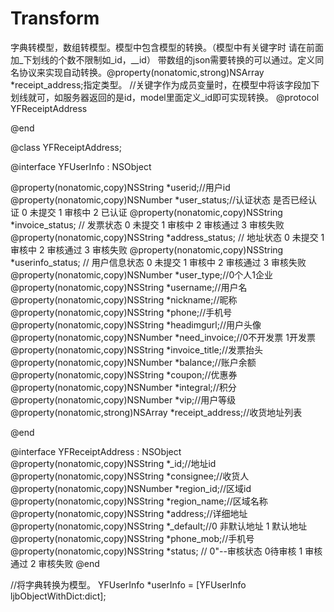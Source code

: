 # Transform
字典转模型，数组转模型。模型中包含模型的转换。（模型中有关键字时 请在前面加_下划线的个数不限制如_id，__id）
带数组的json需要转换的可以通过。定义同名协议来实现自动转换。@property(nonatomic,strong)NSArray<YFReceiptAddress> *receipt_address;指定类型。
//关键字作为成员变量时，在模型中将该字段加下划线就可，如服务器返回的是id，model里面定义_id即可实现转换。
@protocol YFReceiptAddress <NSObject>

@end

@class YFReceiptAddress;

@interface YFUserInfo : NSObject

@property(nonatomic,copy)NSString *userid;//用户id
@property(nonatomic,copy)NSNumber *user_status;//认证状态 是否已经认证 0 未提交 1 审核中 2 已认证
@property(nonatomic,copy)NSString *invoice_status; // 发票状态  0 未提交 1 审核中 2 审核通过 3 审核失败
@property(nonatomic,copy)NSString *address_status; // 地址状态 0 未提交 1 审核中 2 审核通过 3 审核失败
@property(nonatomic,copy)NSString *userinfo_status; // 用户信息状态 0 未提交 1 审核中 2 审核通过 3 审核失败
@property(nonatomic,copy)NSNumber *user_type;//0个人1企业
@property(nonatomic,copy)NSString *username;//用户名
@property(nonatomic,copy)NSString *nickname;//昵称
@property(nonatomic,copy)NSString *phone;//手机号
@property(nonatomic,copy)NSString *headimgurl;//用户头像
@property(nonatomic,copy)NSNumber *need_invoice;//0不开发票 1开发票
@property(nonatomic,copy)NSString *invoice_title;//发票抬头
@property(nonatomic,copy)NSNumber *balance;//账户余额
@property(nonatomic,copy)NSString *coupon;//优惠券
@property(nonatomic,copy)NSNumber *integral;//积分
@property(nonatomic,copy)NSNumber *vip;//用户等级
@property(nonatomic,strong)NSArray<YFReceiptAddress> *receipt_address;//收货地址列表

@end

@interface YFReceiptAddress : NSObject
@property(nonatomic,copy)NSString *_id;//地址id
@property(nonatomic,copy)NSString *consignee;//收货人
@property(nonatomic,copy)NSNumber *region_id;//区域id
@property(nonatomic,copy)NSString *region_name;//区域名称
@property(nonatomic,copy)NSString *address;//详细地址
@property(nonatomic,copy)NSString *_default;//0 非默认地址 1 默认地址
@property(nonatomic,copy)NSString *phone_mob;//手机号
@property(nonatomic,copy)NSString *status; // 0"--审核状态 0待审核 1 审核通过 2 审核失败
@end

//将字典转换为模型。
YFUserInfo *userInfo = [YFUserInfo ljbObjectWithDict:dict];




